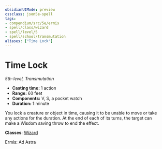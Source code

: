 ```yaml
---
obsidianUIMode: preview
cssclass: json5e-spell
tags:
- compendium/src/5e/ermis
- spell/class/wizard
- spell/level/5
- spell/school/transmutation
aliases: ["Time Lock"]
---
```

# Time Lock
*5th-level, Transmutation*  

- **Casting time:** 1 action
- **Range:** 60 feet
- **Components:** V, S, a pocket watch
- **Duration:** 1 minute

You lock a creature or object in time, causing it to be unable to move or take any actions for the duration. At the end of each of its turns, the target can make a Wisdom saving throw to end the effect.

**Classes**: [Wizard](../../../z_compendium/classes/wizard.md#)

Ermis: Ad Astra